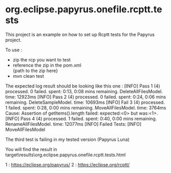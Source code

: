 org.eclipse.papyrus.onefile.rcptt.tests
=======================================

This project is an example on how to set up Rcptt tests for the Papyrus project.

To use :
 - zip the rcp you want to test
 - reference the zip in the pom.xml		
			<aut>
				<explicit>{path to the zip here}</explicit>
            </aut> 
 - mvn clean test	

The expected log result should be looking like this one : 
[INFO] Pass 1 (4) processed. 0 failed. spent: 0:13, 0:08 mins remaining. DeleteAllFilesModel. time: 12923ms
[INFO] Pass 2 (4) processed. 0 failed. spent: 0:24, 0:06 mins remaining. DeleteSampleModel. time: 10693ms
[INFO] Fail 3 (4) processed. 1 failed. spent: 0:28, 0:00 mins remaining. MoveAllFilesModel. time: 3764ms  Cause: Assertion of getItems().length failed: expected:<0> but was:<1>.
[INFO] Pass 4 (4) processed. 1 failed. spent: 0:40, 0:00 mins remaining. RenameAllFilesModel. time: 12077ms
[INFO] Failed Tests:
[INFO] MoveAllFilesModel

The third test is failing in my tested version (Papyrus Luna)

You will find the result in target\results\org.eclipse.papyrus.onefile.rcptt.tests.html
 
1 : https://eclipse.org/papyrus/
2 : https://eclipse.org/rcptt/
